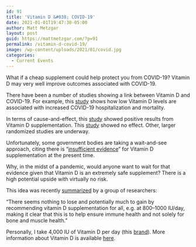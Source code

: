 ```yaml
---
id: 91
title: 'Vitamin D &#038; COVID-19'
date: 2021-01-01T19:47:30-05:00
author: Matt Metzgar
layout: post
guid: https://mattmetzgar.com/?p=91
permalink: /vitamin-d-covid-19/
image: /wp-content/uploads/2021/01/covid.jpg
categories:
  - Current Events
---
```

What if a cheap supplement could help protect you from COVID-19? Vitamin D may very well improve outcomes associated with COVID-19.

There have been a number of studies showing a link between Vitamin D and COVID-19. For example, this&nbsp;[study](https://pubmed.ncbi.nlm.nih.gov/33146028/)&nbsp;shows how low Vitamin D levels are associated with increased COVID-19 hospitalization and mortality.

In terms of cause-and-effect, this&nbsp;[study](https://www.ncbi.nlm.nih.gov/pmc/articles/PMC7456194/pdf/main.pdf)&nbsp;showed positive results from Vitamin D supplementation. This [study](https://www.medrxiv.org/content/10.1101/2020.11.16.20232397v1) showed no effect. Other, larger randomized studies are underway.

Unfortunately, some government bodies are taking a wait-and-see approach, citing there is “[insufficient evidence](https://www.medscape.com/viewarticle/942809)” for Vitamin D supplementation at the present time.

Why, in the midst of a pandemic, would anyone want to wait for that evidence given that Vitamin D is an extremely safe supplement? There is a high potential upside with virtually no risk.

This idea was recently&nbsp;[summarized](https://royalsocietypublishing.org/doi/10.1098/rsos.201912)&nbsp;by a group of researchers:

“There seems nothing to lose and potentially much to gain by recommending vitamin D supplementation for all, e.g. at 800–1000 IU/day, making it clear that this is to help ensure immune health and not solely for bone and muscle health.”

Personally, I take 4,000 IU of Vitamin D per day (this [brand](https://www.amazon.com/Carlson-Immune-Health-Strength-Unflavored/dp/B06XSKFSVV/)). More information about Vitamin D is available [here](https://www.vitamindsociety.org/).